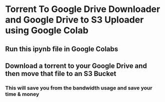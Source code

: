 # Torrent To Google Drive Downloader and Google Drive to S3 Uploader using Google Colab

## Run this ipynb file in Google Colabs
## Download a torrent to your Google Drive and then move that file to an S3 Bucket

### This will save you from the bandwidth usage and save your time & money
